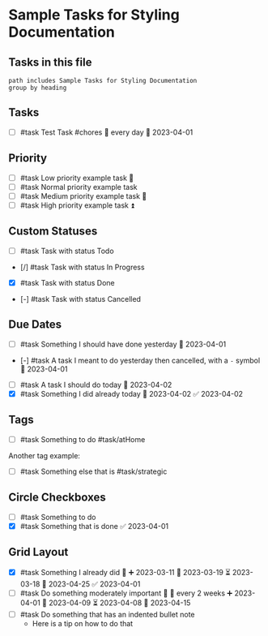# Sample Tasks for Styling Documentation

## Tasks in this file

```tasks
path includes Sample Tasks for Styling Documentation
group by heading
```

## Tasks

- [ ] #task Test Task #chores 🔁 every day 📅 2023-04-01

## Priority

- [ ] #task Low priority example task 🔽
- [ ] #task Normal priority example task
- [ ] #task Medium priority example task 🔼
- [ ] #task High priority example task ⏫

## Custom Statuses

- [ ] #task Task with status Todo
- [/] #task Task with status In Progress
- [x] #task Task with status Done
- [-] #task Task with status Cancelled

## Due Dates

- [ ] #task Something I should have done yesterday 📅 2023-04-01
- [-] #task A task I meant to do yesterday then cancelled, with a `-` symbol 📅 2023-04-01
- [ ] #task A task I should do today 📅 2023-04-02
- [x] #task Something I did already today 📅 2023-04-02 ✅ 2023-04-02

## Tags

- [ ] #task Something to do #task/atHome

Another tag example:

- [ ] #task Something else that is #task/strategic

## Circle Checkboxes

- [ ] #task Something to do
- [x] #task Something that is done ✅ 2023-04-01

## Grid Layout

- [x] #task Something I already did 🔼 ➕ 2023-03-11 🛫 2023-03-19 ⏳ 2023-03-18 📅 2023-04-25 ✅ 2023-04-01
- [ ] #task Do something moderately important  🔼 🔁 every 2 weeks ➕ 2023-04-01  🛫 2023-04-09 ⏳ 2023-04-08 📅 2023-04-15
- [ ] #task Do something that has an indented bullet note
  - Here is a tip on how to do that
